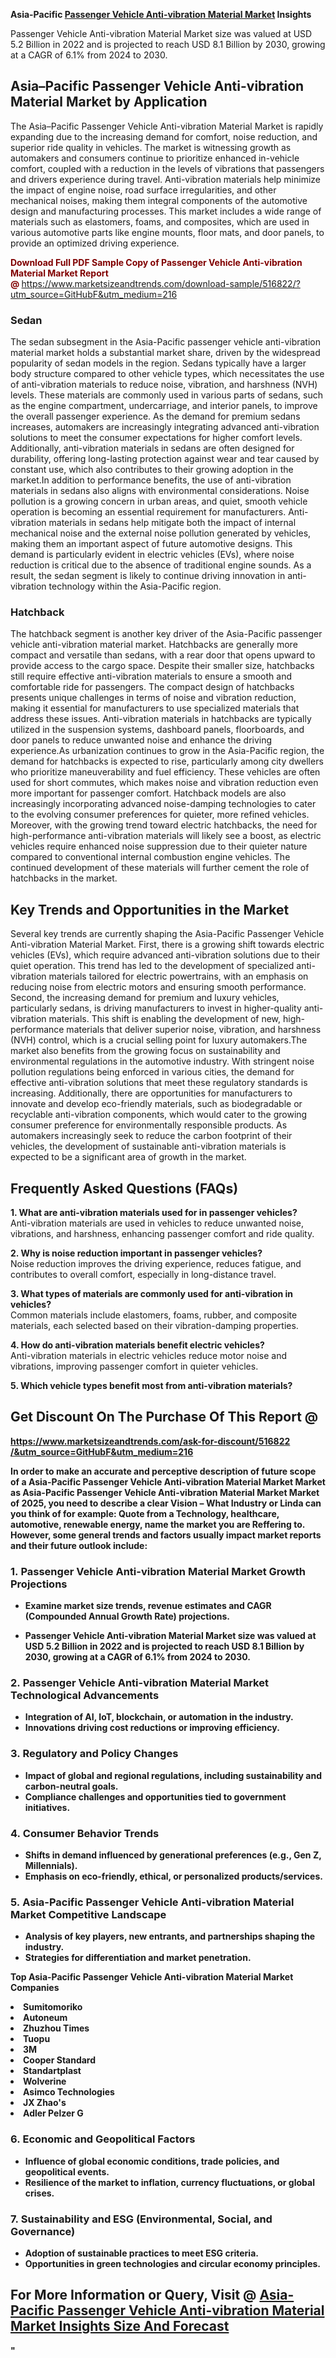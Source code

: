 <p><strong>Asia-Pacific&nbsp;<a href=""https://www.marketsizeandtrends.com/download-sample/516822/&amp;utm_source=GitHubF&amp;utm_medium=216"">Passenger Vehicle Anti-vibration Material Market</a> Insights</strong></p><p>Passenger Vehicle Anti-vibration Material Market size was valued at USD 5.2 Billion in 2022 and is projected to reach USD 8.1 Billion by 2030, growing at a CAGR of 6.1% from 2024 to 2030.</p><p><h2>Asia–Pacific Passenger Vehicle Anti-vibration Material Market by Application</h2><p>The Asia–Pacific Passenger Vehicle Anti-vibration Material Market is rapidly expanding due to the increasing demand for comfort, noise reduction, and superior ride quality in vehicles. The market is witnessing growth as automakers and consumers continue to prioritize enhanced in-vehicle comfort, coupled with a reduction in the levels of vibrations that passengers and drivers experience during travel. Anti-vibration materials help minimize the impact of engine noise, road surface irregularities, and other mechanical noises, making them integral components of the automotive design and manufacturing processes. This market includes a wide range of materials such as elastomers, foams, and composites, which are used in various automotive parts like engine mounts, floor mats, and door panels, to provide an optimized driving experience. <p><strong><span style="color: #800000;">Download Full PDF Sample Copy of Passenger Vehicle Anti-vibration Material Market Report @</span>&nbsp;</strong><a href="https://www.marketsizeandtrends.com/download-sample/516822/?utm_source=GitHubF&amp;utm_medium=216" target="_blank">https://www.marketsizeandtrends.com/download-sample/516822/?utm_source=GitHubF&amp;utm_medium=216</a></p></p><h3>Sedan</h3><p>The sedan subsegment in the Asia-Pacific passenger vehicle anti-vibration material market holds a substantial market share, driven by the widespread popularity of sedan models in the region. Sedans typically have a larger body structure compared to other vehicle types, which necessitates the use of anti-vibration materials to reduce noise, vibration, and harshness (NVH) levels. These materials are commonly used in various parts of sedans, such as the engine compartment, undercarriage, and interior panels, to improve the overall passenger experience. As the demand for premium sedans increases, automakers are increasingly integrating advanced anti-vibration solutions to meet the consumer expectations for higher comfort levels. Additionally, anti-vibration materials in sedans are often designed for durability, offering long-lasting protection against wear and tear caused by constant use, which also contributes to their growing adoption in the market.In addition to performance benefits, the use of anti-vibration materials in sedans also aligns with environmental considerations. Noise pollution is a growing concern in urban areas, and quiet, smooth vehicle operation is becoming an essential requirement for manufacturers. Anti-vibration materials in sedans help mitigate both the impact of internal mechanical noise and the external noise pollution generated by vehicles, making them an important aspect of future automotive designs. This demand is particularly evident in electric vehicles (EVs), where noise reduction is critical due to the absence of traditional engine sounds. As a result, the sedan segment is likely to continue driving innovation in anti-vibration technology within the Asia-Pacific region.<h3>Hatchback</h3><p>The hatchback segment is another key driver of the Asia-Pacific passenger vehicle anti-vibration material market. Hatchbacks are generally more compact and versatile than sedans, with a rear door that opens upward to provide access to the cargo space. Despite their smaller size, hatchbacks still require effective anti-vibration materials to ensure a smooth and comfortable ride for passengers. The compact design of hatchbacks presents unique challenges in terms of noise and vibration reduction, making it essential for manufacturers to use specialized materials that address these issues. Anti-vibration materials in hatchbacks are typically utilized in the suspension systems, dashboard panels, floorboards, and door panels to reduce unwanted noise and enhance the driving experience.As urbanization continues to grow in the Asia-Pacific region, the demand for hatchbacks is expected to rise, particularly among city dwellers who prioritize maneuverability and fuel efficiency. These vehicles are often used for short commutes, which makes noise and vibration reduction even more important for passenger comfort. Hatchback models are also increasingly incorporating advanced noise-damping technologies to cater to the evolving consumer preferences for quieter, more refined vehicles. Moreover, with the growing trend toward electric hatchbacks, the need for high-performance anti-vibration materials will likely see a boost, as electric vehicles require enhanced noise suppression due to their quieter nature compared to conventional internal combustion engine vehicles. The continued development of these materials will further cement the role of hatchbacks in the market.<h2>Key Trends and Opportunities in the Market</h2><p>Several key trends are currently shaping the Asia-Pacific Passenger Vehicle Anti-vibration Material Market. First, there is a growing shift towards electric vehicles (EVs), which require advanced anti-vibration solutions due to their quiet operation. This trend has led to the development of specialized anti-vibration materials tailored for electric powertrains, with an emphasis on reducing noise from electric motors and ensuring smooth performance. Second, the increasing demand for premium and luxury vehicles, particularly sedans, is driving manufacturers to invest in higher-quality anti-vibration materials. This shift is enabling the development of new, high-performance materials that deliver superior noise, vibration, and harshness (NVH) control, which is a crucial selling point for luxury automakers.The market also benefits from the growing focus on sustainability and environmental regulations in the automotive industry. With stringent noise pollution regulations being enforced in various cities, the demand for effective anti-vibration solutions that meet these regulatory standards is increasing. Additionally, there are opportunities for manufacturers to innovate and develop eco-friendly materials, such as biodegradable or recyclable anti-vibration components, which would cater to the growing consumer preference for environmentally responsible products. As automakers increasingly seek to reduce the carbon footprint of their vehicles, the development of sustainable anti-vibration materials is expected to be a significant area of growth in the market.<h2>Frequently Asked Questions (FAQs)</h2><p><b>1. What are anti-vibration materials used for in passenger vehicles?</b><br>Anti-vibration materials are used in vehicles to reduce unwanted noise, vibrations, and harshness, enhancing passenger comfort and ride quality.</p><p><b>2. Why is noise reduction important in passenger vehicles?</b><br>Noise reduction improves the driving experience, reduces fatigue, and contributes to overall comfort, especially in long-distance travel.</p><p><b>3. What types of materials are commonly used for anti-vibration in vehicles?</b><br>Common materials include elastomers, foams, rubber, and composite materials, each selected based on their vibration-damping properties.</p><p><b>4. How do anti-vibration materials benefit electric vehicles?</b><br>Anti-vibration materials in electric vehicles reduce motor noise and vibrations, improving passenger comfort in quieter vehicles.</p><p><b>5. Which vehicle types benefit most from anti-vibration materials?</</p><h2><strong>Get Discount On The Purchase Of This Report @&nbsp;</strong></h2><p><strong><a href=""https://www.marketsizeandtrends.com/ask-for-discount/516822/&amp;utm_source=GitHubF&amp;utm_medium=216"" target=""_blank"">https://www.marketsizeandtrends.com/ask-for-discount/516822<br />/&amp;utm_source=GitHubF&amp;utm_medium=216</a></strong></p><p>In order to make an accurate and perceptive description of future scope of a Asia-Pacific&nbsp;Passenger Vehicle Anti-vibration Material Market Market as Asia-Pacific&nbsp;Passenger Vehicle Anti-vibration Material Market Market of 2025, you need to describe a clear Vision &ndash; What Industry or Linda can you think of for example: Quote from a Technology, healthcare, automotive, renewable energy, name the market you are Reffering to. However, some general trends and factors usually impact market reports and their future outlook include:</p><h3>1.&nbsp;<strong>Passenger Vehicle Anti-vibration Material Market Growth Projections</strong></h3><ul><li>Examine market size trends, revenue estimates and CAGR (Compounded Annual Growth Rate) projections.</li><li><p>Passenger Vehicle Anti-vibration Material Market size was valued at USD 5.2 Billion in 2022 and is projected to reach USD 8.1 Billion by 2030, growing at a CAGR of 6.1% from 2024 to 2030.</p></li></ul><h3>2.&nbsp;<strong>Passenger Vehicle Anti-vibration Material Market Technological Advancements</strong></h3><ul><li>Integration of AI, IoT, blockchain, or automation in the industry.</li><li>Innovations driving cost reductions or improving efficiency.</li></ul><h3>3.&nbsp;<strong>Regulatory and Policy Changes</strong></h3><ul><li>Impact of global and regional regulations, including sustainability and carbon-neutral goals.</li><li>Compliance challenges and opportunities tied to government initiatives.</li></ul><h3>4.&nbsp;<strong>Consumer Behavior Trends</strong></h3><ul><li>Shifts in demand influenced by generational preferences (e.g., Gen Z, Millennials).</li><li>Emphasis on eco-friendly, ethical, or personalized products/services.</li></ul><h3>5.&nbsp;<strong>Asia-Pacific Passenger Vehicle Anti-vibration Material Market Competitive Landscape</strong></h3><ul><li>Analysis of key players, new entrants, and partnerships shaping the industry.</li><li>Strategies for differentiation and market penetration.</li></ul><p data-pm-slice=""1 1 []"">Top Asia-Pacific Passenger Vehicle Anti-vibration Material Market Companies</p><div data-test-id=""""><p><li>Sumitomoriko</li><li> Autoneum</li><li> Zhuzhou Times</li><li> Tuopu</li><li> 3M</li><li> Cooper Standard</li><li> Standartplast</li><li> Wolverine</li><li> Asimco Technologies</li><li> JX Zhao's</li><li> Adler Pelzer G</li></p></div><h3>6.&nbsp;<strong>Economic and Geopolitical Factors</strong></h3><ul><li>Influence of global economic conditions, trade policies, and geopolitical events.</li><li>Resilience of the market to inflation, currency fluctuations, or global crises.</li></ul><h3>7.&nbsp;<strong>Sustainability and ESG (Environmental, Social, and Governance)</strong></h3><ul><li>Adoption of sustainable practices to meet ESG criteria.</li><li>Opportunities in green technologies and circular economy principles.</li></ul><h2><strong>For More Information or Query, Visit @&nbsp;</strong><a href=""https://www.verifiedmarketreports.com/product/passenger-vehicle-anti-vibration-material-market-size-and-forecast/"" target=""_blank"">Asia-Pacific Passenger Vehicle Anti-vibration Material Market Insights Size And Forecast</a></h2>"
